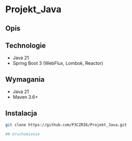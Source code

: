 # Projekt_Java

## Opis

## Technologie
- Java 21
- Spring Boot 3 (WebFlux, Lombok, Reactor)

## Wymagania
- Java 21
- Maven 3.6+

## Instalacja
```bash
git clone https://github.com/P3CZRI6/Projekt_Java.git

## Uruchomienie
